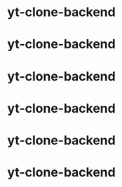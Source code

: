 # yt-clone-backend
# yt-clone-backend
# yt-clone-backend
# yt-clone-backend
# yt-clone-backend
# yt-clone-backend
